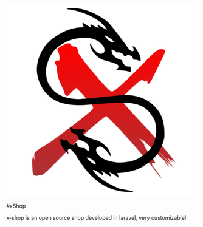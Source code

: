 <div align="center">
    <img src="media/xstack-shop-logo.svg" alt="xshop logo" width="600">
</div>

#xShop

x-shop is an open source shop developed in laravel, very customizable!
